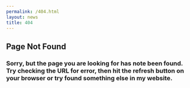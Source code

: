 ```yaml
---
permalink: /404.html
layout: news
title: 404
---
```

<!--
<section>
	<div class="container">
		<div class="row">
			<div class="col-lg-12 text-center">
				<div class="embed-responsive embed-responsive-16by9">
					<iframe class="embed-responsive-item" src="https://www.youtube.com/embed/EYFuF8BK96Q?start=6&end=40"  allowfullscreen autoplay></iframe>
				</div>
				<h3>Wahai Anak Mude. Tampaknya kau salah alamat. Nak cari ape kat sini haaa!!??</h3>
			</div>
		</div>
	</div>
</section> -->

<section>
	<div class="container">
		<div class="row">
		<div class="col-lg-12 text-center">
			<h1>Page Not Found</h1>
			<h3>
			Sorry, but the page you are looking for has note been found. Try checking the URL for error, then hit the refresh button on your browser or try found something else in my website.
			</h3>
			</div>
		</div>
	</div>
</section>
